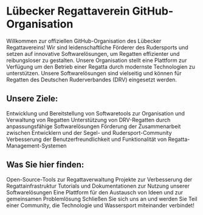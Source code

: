 # Lübecker Regattaverein GitHub-Organisation
Willkommen zur offiziellen GitHub-Organisation des Lübecker Regattavereins! 
Wir sind leidenschaftliche Förderer des Rudersports und setzen auf innovative Softwarelösungen, um Regatten effizienter und reibungsloser zu gestalten. 
Unsere Organisation stellt eine Plattform zur Verfügung um den Betrieb einer Regatta durch modernste Technologien zu unterstützen. 
Unsere Softwarelösungen sind vielseitig und können für Regatten des Deutschen Ruderverbandes (DRV) eingesetzt werden.

## Unsere Ziele:

Entwicklung und Bereitstellung von Softwaretools zur Organisation und Verwaltung von Regatten
Unterstützung von DRV-Regatten durch anpassungsfähige Softwarelösungen
Förderung der Zusammenarbeit zwischen Entwicklern und der Segel- und Rudersport-Community
Verbesserung der Benutzerfreundlichkeit und Funktionalität von Regatta-Management-Systemen

## Was Sie hier finden:

Open-Source-Tools zur Regattaverwaltung
Projekte zur Verbesserung der Regattainfrastruktur
Tutorials und Dokumentationen zur Nutzung unserer Softwarelösungen
Eine Plattform für den Austausch von Ideen und zur gemeinsamen Problemlösung
Schließen Sie sich uns an und werden Sie Teil einer Community, die Technologie und Wassersport miteinander verbindet!
